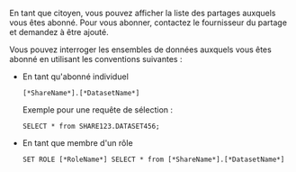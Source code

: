 En tant que citoyen, vous pouvez afficher la liste des partages auxquels vous êtes abonné. Pour vous abonner, contactez le fournisseur du partage et demandez à être ajouté.

Vous pouvez interroger les ensembles de données auxquels vous êtes abonné en utilisant les conventions suivantes :

-   En tant qu'abonné individuel

        [*ShareName*].[*DatasetName*]

    Exemple pour une requête de sélection :

        SELECT * from SHARE123.DATASET456;

-   En tant que membre d'un rôle

        SET ROLE [*RoleName*] SELECT * from [*ShareName*].[*DatasetName*]
